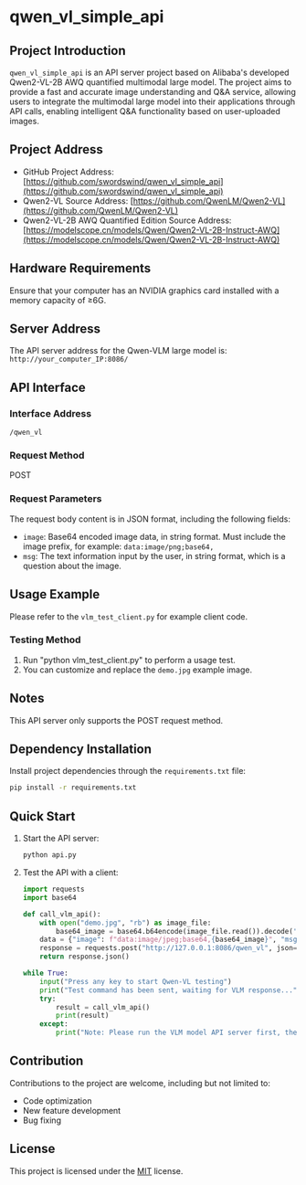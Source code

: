# qwen_vl_simple_api

## Project Introduction

`qwen_vl_simple_api` is an API server project based on Alibaba's developed Qwen2-VL-2B AWQ quantified multimodal large model. The project aims to provide a fast and accurate image understanding and Q&A service, allowing users to integrate the multimodal large model into their applications through API calls, enabling intelligent Q&A functionality based on user-uploaded images.

## Project Address

- GitHub Project Address: [https://github.com/swordswind/qwen_vl_simple_api](https://github.com/swordswind/qwen_vl_simple_api)
- Qwen2-VL Source Address: [https://github.com/QwenLM/Qwen2-VL](https://github.com/QwenLM/Qwen2-VL)
- Qwen2-VL-2B AWQ Quantified Edition Source Address: [https://modelscope.cn/models/Qwen/Qwen2-VL-2B-Instruct-AWQ](https://modelscope.cn/models/Qwen/Qwen2-VL-2B-Instruct-AWQ)

## Hardware Requirements

Ensure that your computer has an NVIDIA graphics card installed with a memory capacity of ≥6G.

## Server Address

The API server address for the Qwen-VLM large model is: `http://your_computer_IP:8086/`

## API Interface

### Interface Address

`/qwen_vl`

### Request Method

POST

### Request Parameters

The request body content is in JSON format, including the following fields:

- `image`: Base64 encoded image data, in string format. Must include the image prefix, for example: `data:image/png;base64,`
- `msg`: The text information input by the user, in string format, which is a question about the image.

## Usage Example

Please refer to the `vlm_test_client.py` for example client code.

### Testing Method

1. Run "python vlm_test_client.py" to perform a usage test.
2. You can customize and replace the `demo.jpg` example image.

## Notes

This API server only supports the POST request method.

## Dependency Installation

Install project dependencies through the `requirements.txt` file:

```bash
pip install -r requirements.txt
```

## Quick Start

1. Start the API server:

   ```bash
   python api.py
   ```

2. Test the API with a client:

   ```python
   import requests
   import base64
   
   def call_vlm_api():
       with open("demo.jpg", "rb") as image_file:
           base64_image = base64.b64encode(image_file.read()).decode('utf-8')
       data = {"image": f"data:image/jpeg;base64,{base64_image}", "msg": "Describe this picture in detail"}
       response = requests.post("http://127.0.0.1:8086/qwen_vl", json=data)
       return response.json()
   
   while True:
       input("Press any key to start Qwen-VL testing")
       print("Test command has been sent, waiting for VLM response...")
       try:
           result = call_vlm_api()
           print(result)
       except:
           print("Note: Please run the VLM model API server first, then use the client to perform VLM testing.")
   ```

## Contribution

Contributions to the project are welcome, including but not limited to:

- Code optimization
- New feature development
- Bug fixing

## License

This project is licensed under the [MIT](LICENSE) license.